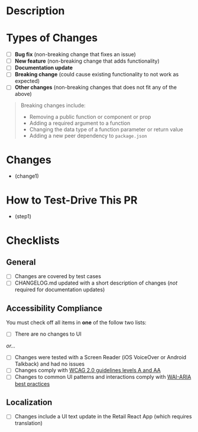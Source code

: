 <!--- Provide a short summary of your changes in the Title field above -->

# Description

<!--- A longer summary of your changes, including: a description of the issue that you’re addressing, a list of required dependencies (if applicable), and any other relevant context. -->

# Types of Changes

<!--- What types of changes does your code introduce? Put an `x` in all the boxes that apply: -->

-   [ ] **Bug fix** (non-breaking change that fixes an issue)
-   [ ] **New feature** (non-breaking change that adds functionality)
-   [ ] **Documentation update**
-   [ ] **Breaking change** (could cause existing functionality to not work as expected)
-   [ ] **Other changes** (non-breaking changes that does not fit any of the above)

> Breaking changes include:
>
> -   Removing a public function or component or prop
> -   Adding a required argument to a function
> -   Changing the data type of a function parameter or return value
> -   Adding a new peer dependency to `package.json`

# Changes

-   (change1)

# How to Test-Drive This PR

-   (step1)

# Checklists

<!--- Enter an `x` in all the boxes that apply. -->
<!--- If you’re unsure about any of these, don’t hesitate to ask. We’re here to help! -->

## General

-   [ ] Changes are covered by test cases
-   [ ] CHANGELOG.md updated with a short description of changes (_not_ required for documentation updates)

## Accessibility Compliance

You must check off all items in **one** of the follow two lists:

-   [ ] There are no changes to UI

_or..._

-   [ ] Changes were tested with a Screen Reader (iOS VoiceOver or Android Talkback) and had no issues
-   [ ] Changes comply with [WCAG 2.0 guidelines levels A and AA](https://www.wuhcag.com/wcag-checklist/)
-   [ ] Changes to common UI patterns and interactions comply with [WAI-ARIA best practices](https://www.w3.org/TR/wai-aria-practices-1.1/)

## Localization

-   [ ] Changes include a UI text update in the Retail React App (which requires translation)
